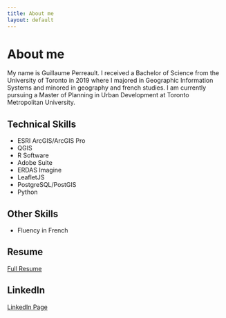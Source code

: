 ```yaml
---
title: About me
layout: default
---
```


# About me
My name is Guillaume Perreault. I received a Bachelor of Science from the University of Toronto in 2019 where I majored in Geographic Information Systems and minored in geography and french studies. I am currently pursuing a Master of Planning in Urban Development at Toronto Metropolitan University.


## Technical Skills
* ESRI ArcGIS/ArcGIS Pro
* QGIS
* R Software
* Adobe Suite
* ERDAS Imagine
* LeafletJS
* PostgreSQL/PostGIS
* Python

## Other Skills
* Fluency in French

## Resume
[Full Resume](./Guillaume_Perreault_resume.pdf)

## LinkedIn
[LinkedIn Page](https://www.linkedin.com/in/guillaume-perreault-5b9b352b1/)

